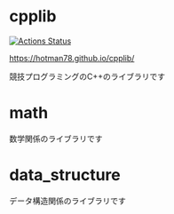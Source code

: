 # cpplib

[![Actions Status](https://github.com/hotman78/cpplib/workflows/verify/badge.svg)](https://github.com/hotman78/cpplib/actions)

https://hotman78.github.io/cpplib/

競技プログラミングのC++のライブラリです

# math
数学関係のライブラリです

# data_structure
データ構造関係のライブラリです
